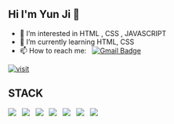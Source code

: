 ## Hi I'm Yun Ji 👋
- 🤔 I’m interested in HTML , CSS , JAVASCRIPT
- 🌱 I’m currently learning HTML, CSS
- 📫 How to reach me: &nbsp;   <a href="mailto:chlrhworld@gmail.com"><img src="https://camo.githubusercontent.com/bc39c44b1de9500628d3ef7960ec1f9cf8d1145dcd9629e3b7b8102faca8f98c/68747470733a2f2f696d672e736869656c64732e696f2f62616467652f476d61696c2d6431343833363f7374796c653d666c61742d737175617265266c6f676f3d476d61696c266c6f676f436f6c6f723d7768697465266c696e6b3d6d61696c746f3a63686c726868616e40676d61696c2e636f6d" alt="Gmail Badge" data-canonical-src="https://img.shields.io/badge/Gmail-d14836?style=flat-square&amp;logo=Gmail&amp;logoColor=white&amp;link=mailto:chlrhhan@gmail.com" style="max-width: 100%;"></a>




[![visit](https://hits.seeyoufarm.com/api/count/incr/badge.svg?url=https%3A%2F%2Fgithub.com%2Fkim-chl&count_bg=%2344C83D&title_bg=%23515050&icon=postwoman.svg&icon_color=%2344C83D&title=views&edge_flat=false)](https://hits.seeyoufarm.com)


## STACK

<img src="https://img.shields.io/badge/Adobe Photoshop-31A8FF?style=for-the-badge&logo=Adobe Photoshop&logoColor=white"> &nbsp; <img src="https://img.shields.io/badge/Adobe Illustrator-FF9A00?style=for-the-badge&logo=Adobe Illustrator&logoColor=white"> &nbsp;  <img src="https://img.shields.io/badge/Adobe InDesign-FF3366?style=for-the-badge&logo=Adobe InDesign&logoColor=white"> &nbsp; <img src="https://img.shields.io/badge/Adobe Dreamweaver-FF61F6?style=for-the-badge&logo=Adobe Dreamweaver&logoColor=white"> &nbsp; <img src="https://img.shields.io/badge/Adobe Premiere Pro-9999FF?style=for-the-badge&logo=Adobe Premiere Pro&logoColor=white"> &nbsp; <img src="https://img.shields.io/badge/HTML5-E34F26?style=for-the-badge&logo=HTML5&logoColor=white"> &nbsp; <img src="https://img.shields.io/badge/CSS3-1572B6?style=for-the-badge&logo=CSS3&logoColor=white"> 
